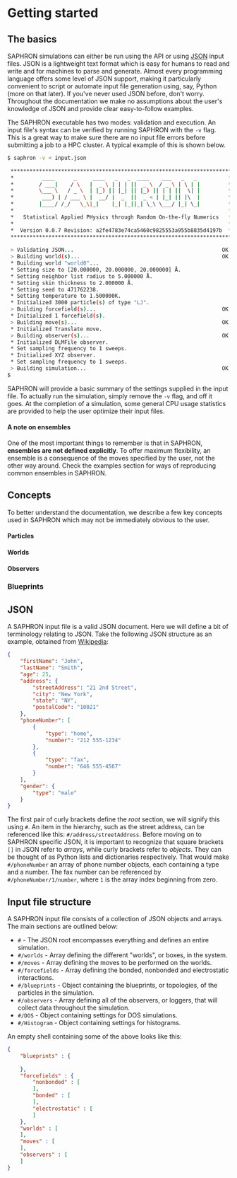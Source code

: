 # Getting started

## The basics

SAPHRON simulations can either be run using the API or using [JSON](http://json.org/) input files.
JSON is a lightweight text format which is easy for humans to read and write and for machines to 
parse and generate. Almost every programming language offers some level of JSON support, making it 
particularly convenient to script or automate input file generation using, say, Python (more on that later).
If you've never used JSON before, don't worry. Throughout the documentation we make no assumptions about 
the user's knowledge of JSON and provide clear easy-to-follow examples.

The SAPHRON executable has two modes: validation and execution. An input file's syntax can be verified 
by running SAPHRON with the `-v` flag. This is a great way to make sure there are no input file errors 
before submitting a job to a HPC cluster. A typical example of this is shown below.

```bash
$ saphron -v < input.json 
                                                                         
 **********************************************************************      
 *         ____      _     ____   _   _  ____    ___   _   _          *      
 *        / ___|    / \   |  _ \ | | | ||  _ \  / _ \ | \ | |         * 
 *        \___ \   / _ \  | |_) || |_| || |_) || | | ||  \| |         *  
 *         ___) | / ___ \ |  __/ |  _  ||  _ < | |_| || |\  |         *    
 *        |____/ /_/   \_\|_|    |_| |_||_| \_\ \___/ |_| \_|         *
 *                                                                    *      
 *   Statistical Applied PHysics through Random On-the-fly Numerics   *
 *                                                                    *     
 *  Version 0.0.7 Revision: a2fe4783e74ca5460c9825553a955b8835d4197b  *      
 **********************************************************************      
                                                                         
 > Validating JSON...                                               OK!
 > Building world(s)...                                             OK!
 * Building world "world0"...
 * Setting size to [20.000000, 20.000000, 20.000000] Å.
 * Setting neighbor list radius to 5.000000 Å.
 * Setting skin thickness to 2.000000 Å.
 * Setting seed to 471762238.
 * Setting temperature to 1.500000K.
 * Initialized 3000 particle(s) of type "LJ".
 > Building forcefield(s)...                                        OK!
 * Initialized 1 forcefield(s).
 > Building move(s)...                                              OK!
 * Initialized Translate move.
 > Building observer(s)...                                          OK!
 * Initialized DLMFile observer.
 * Set sampling frequency to 1 sweeps.
 * Initialized XYZ observer.
 * Set sampling frequency to 1 sweeps.
 > Building simulation...                                           OK!
$ 
```

SAPHRON will provide a basic summary of the settings supplied in the input file. To actually run the 
simulation, simply remove the `-v` flag, and off it goes. At the completion 
of a simulation, some general CPU usage statistics are provided to help the user optimize their 
input files.

#### A note on ensembles

One of the most important things to remember is that in SAPHRON, **ensembles are not 
defined explicitly**. To offer maximum flexibility, an ensemble is a consequence of the 
moves specified by the user, not the other way around. Check the examples section for 
ways of reproducing common ensembles in SAPHRON.

## Concepts

To better understand the documentation, we describe a few key concepts used in SAPHRON
which may not be immediately obvious to the user.

#### Particles

#### Worlds 

#### Observers

### Blueprints


## JSON

A SAPHRON input file is a valid JSON document. Here we will define a bit of terminology 
relating to JSON. Take the following JSON structure as an example, obtained from 
[Wikipedia](https://en.wikipedia.org/wiki/JSON#JSON_sample):

```json
{
	"firstName": "John",
	"lastName": "Smith",
	"age": 25,
	"address": {
		"streetAddress": "21 2nd Street",
		"city": "New York",
		"state": "NY",
		"postalCode": "10021"
	},
	"phoneNumber": [
		{
			"type": "home",
			"number": "212 555-1234"
		},
	    {
			"type": "fax",
			"number": "646 555-4567"
		}
	],
	"gender": {
  		"type": "male"
  	}
}
```

The first pair of curly brackets define the *root* section, we will signify this using `#`.
An item in the hierarchy, such as the street address, can be referenced like this: 
`#/address/streetAddress`. Before moving on to SAPHRON specific JSON, it is important 
to recognize that square brackets `[]` in JSON refer to *arrays*, while curly brackets
refer to *objects*. They can be thought of as Python lists and dictionaries respectively. 
That would make `#/phoneNumber` an array of phone number objects, each containing a type 
and a number. The fax number can be referenced by `#/phoneNumber/1/number`, where `1` is 
the array index beginning from zero.

## Input file structure

A SAPHRON input file consists of a collection of JSON objects and arrays. The main 
sections are outlined below:

* `#` - The JSON root encompasses everything and defines an entire simulation.
* `#/worlds` - Array defining the different "worlds", or boxes, in the system.
* `#/moves` - Array defining the moves to be performed on the worlds.
* `#/forcefields` - Array defining the bonded, nonbonded and electrostatic interactions.
* `#/blueprints` - Object containing the blueprints, or topologies, of the particles in the simulation.
* `#/observers` - Array defining all of the observers, or loggers, that will collect data throughout the simulation.
* `#/DOS` - Object containing settings for DOS simulations. 
* `#/Histogram` - Object containing settings for histograms.

An empty shell containing some of the above looks like this:

```json
{
	"blueprints" : {
	
	},
	"forcefields" : {
		"nonbonded" : [
		],
		"bonded" : [
		],
		"electrostatic" : [
		]
	},
	"worlds" : [
	],
	"moves" : [
	],
	"observers" : [
	]
}
```
